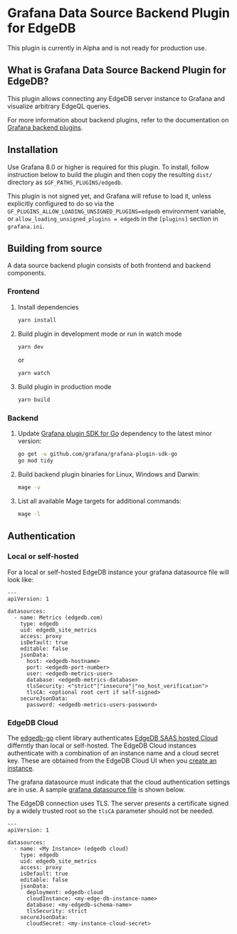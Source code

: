 # Grafana Data Source Backend Plugin for EdgeDB

This plugin is currently in Alpha and is not ready for production use.

## What is Grafana Data Source Backend Plugin for EdgeDB?

This plugin allows connecting any EdgeDB server instance to Grafana and
visualize arbitrary EdgeQL queries.

For more information about backend plugins, refer to the documentation on [Grafana backend plugins](https://grafana.com/docs/grafana/latest/developers/plugins/backend/).

## Installation

Use Grafana 8.0 or higher is required for this plugin.  To install,
follow instruction below to build the plugin and then copy the
resulting `dist/` directory as `$GF_PATHS_PLUGINS/edgedb`.

This plugin is not signed yet, and Grafana will refuse to load it,
unless explicitly configured to do so via the
`GF_PLUGINS_ALLOW_LOADING_UNSIGNED_PLUGINS=edgedb` environment
variable, or `allow_loading_unsigned_plugins = edgedb` in the
`[plugins]` section in `grafana.ini`.

## Building from source

A data source backend plugin consists of both frontend and backend components.

### Frontend

1. Install dependencies

   ```bash
   yarn install
   ```

2. Build plugin in development mode or run in watch mode

   ```bash
   yarn dev
   ```

   or

   ```bash
   yarn watch
   ```

3. Build plugin in production mode

   ```bash
   yarn build
   ```

### Backend

1. Update [Grafana plugin SDK for
Go](https://grafana.com/docs/grafana/latest/developers/plugins/backend/grafana-plugin-sdk-for-go/)
dependency to the latest minor version:

   ```bash
   go get -u github.com/grafana/grafana-plugin-sdk-go
   go mod tidy
   ```

2. Build backend plugin binaries for Linux, Windows and Darwin:

   ```bash
   mage -v
   ```

3. List all available Mage targets for additional commands:

   ```bash
   mage -l
   ```
## Authentication

### Local or self-hosted

For a local or self-hosted EdgeDB instance your grafana datasource
file will look like:

```
---
apiVersion: 1

datasources:
  - name: Metrics (edgedb.com)
    type: edgedb
    uid: edgedb_site_metrics
    access: proxy
    isDefault: true
    editable: false
    jsonData:
      host: <edgedb-hostname>
      port: <edgedb-port-number>
      user: <edgedb-metrics-user>
      database: <edgedb-metrics-database>
      tlsSecurity: <"strict"|"insecure"|"no_host_verification">
      tlsCA: <optional root cert if self-signed>
    secureJsonData:
      password: <edgedb-metrics-users-password>
```

### EdgeDB Cloud

The [edgedb-go](https://github.com/edgedb/edgedb-go) client library
authenticates [EdgeDB SAAS hosted Cloud](https://www.edgedb.com/cloud)
differntly than local or self-hosted.  The EdgeDB Cloud instances
authenticate with a combination of an instance name and a cloud secret
key.  These are obtained from the EdgeDB Cloud UI when you [create an
instance](https://cloud.edgedb.com/org/edgedb/create-instance).

The grafana datasource must indicate that the cloud authentication
settings are in use.  A sample [grafana datasource
file](https://grafana.com/docs/grafana/latest/datasources) is shown
below.

The EdgeDB connection uses TLS.  The server presents a certificate
signed by a widely trusted root so the `tlsCA` parameter should not be
needed.

```
---
apiVersion: 1

datasources:
  - name: <My Instance> (edgedb cloud)
    type: edgedb
    uid: edgedb_site_metrics
    access: proxy
    isDefault: true
    editable: false
    jsonData:
      deployment: edgedb-cloud
      cloudInstance: <my-edge-db-instance-name>
      database: <my-edgedb-schema-name>
      tlsSecurity: strict
    secureJsonData:
      cloudSecret: <my-instance-cloud-secret>
```


